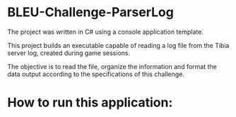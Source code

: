 # BLEU-Challenge-ParserLog

The project was written in C# using a console application template.

This project builds an executable capable of reading a log file from the Tibia server log, created during game sessions.

The objective is to read the file, organize the information and format the data output according to the specifications of this challenge.

# How to run this application:

